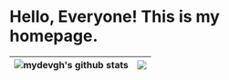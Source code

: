 # Hello, Everyone! This is my homepage.

| <img align="center" src="https://github-readme-stats.vercel.app/api?username=mydevgh&show_icons=true&include_all_commits=true&theme=buefy&hide_border=true&count_private=true&theme=radical" alt="mydevgh's github stats" /></a> | <img align="center" src="https://github-readme-stats.vercel.app/api/top-langs/?username=mydevgh&layout=compact&theme=buefy&hide_border=true&count_private=true" /></a> |
| ------------- | ------------- |
